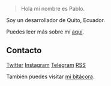 > Hola mi nombre es Pablo.

Soy un desarrollador de Quito, Ecuador.

Puedes leer más sobre mí [aquí](https://pableins.com/acerca-de/).

## Contacto
[Twitter](https://twitter.com/pablinme)
[Instagram](https://www.instagram.com/pableins_me/)
[Telegram](https://t.me/pablinme)
[RSS](https://pableins.com/index.php/feed/)

También puedes visitar [mi bitácora](https://pableins.com/).

<!-- # Proyectos 💻 -->

